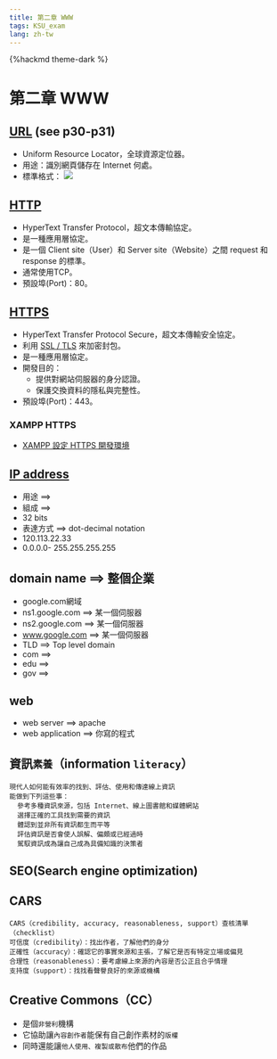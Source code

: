 ```yaml
---
title: 第二章 WWW
tags: KSU_exam
lang: zh-tw
---
```


{%hackmd theme-dark %}

# 第二章 WWW
## [URL](https://zh.wikipedia.org/wiki/%E7%BB%9F%E4%B8%80%E8%B5%84%E6%BA%90%E5%AE%9A%E4%BD%8D%E7%AC%A6) (see p30-p31)
- Uniform Resource Locator，全球資源定位器。
- 用途：識別網頁儲存在 Internet 何處。
- 標準格式：
    ![](https://i.imgur.com/Iz2Y7cq.png)

## [HTTP](https://zh.wikipedia.org/wiki/%E8%B6%85%E6%96%87%E6%9C%AC%E4%BC%A0%E8%BE%93%E5%8D%8F%E8%AE%AE)
- HyperText Transfer Protocol，超文本傳輸協定。
- 是一種應用層協定。
- 是一個 Client site（User）和 Server site（Website）之間 request 和 response 的標準。
- 通常使用TCP。
- 預設埠(Port)：80。

## [HTTPS](https://zh.wikipedia.org/wiki/%E8%B6%85%E6%96%87%E6%9C%AC%E4%BC%A0%E8%BE%93%E5%AE%89%E5%85%A8%E5%8D%8F%E8%AE%AE)
- HyperText Transfer Protocol Secure，超文本傳輸安全協定。
- 利用 [SSL / TLS](https://zh.wikipedia.org/wiki/%E5%82%B3%E8%BC%B8%E5%B1%A4%E5%AE%89%E5%85%A8%E6%80%A7%E5%8D%94%E5%AE%9A) 來加密封包。
- 是一種應用層協定。
- 開發目的：
    - 提供對網站伺服器的身分認證。
    - 保護交換資料的隱私與完整性。
- 預設埠(Port)：443。

### XAMPP HTTPS
- [XAMPP 設定 HTTPS 開發環境](https://vector.cool/xampp-apache-https-in-localhost/)

## [IP address](https://zh.wikipedia.org/wiki/IP%E5%9C%B0%E5%9D%80)
- 用途 ==>
- 組成 ==> 
- 32 bits
- 表達方式 ==> dot-decimal notation
- 120.113.22.33
- 0.0.0.0- 255.255.255.255

## domain name ==> 整個企業
- google.com網域
- ns1.google.com ==> 某一個伺服器
- ns2.google.com ==> 某一個伺服器
- www.google.com ==> 某一個伺服器
- TLD ==> Top level domain
- com ==>  
- edu ==>
- gov ==> 

## web
- web server ==> apache
- web application ==> 你寫的程式

## 資訊`素養`（information `literacy`） 
```
現代人如何能有效率的找到、評估、使用和傳達線上資訊
能做到下列這些事：
  參考多種資訊來源，包括 Internet、線上圖書館和媒體網站
  選擇正確的工具找到需要的資訊
  體認到並非所有資訊都生而平等
  評估資訊是否會使人誤解、偏頗或已經過時
  駕馭資訊成為讓自己成為具備知識的決策者
```

## SEO(Search engine optimization)

## CARS
```
CARS（credibility, accuracy, reasonableness, support）查核清單（checklist）
可信度（credibility）：找出作者，了解他們的身分
正確性（accuracy）：確認它的事實來源和主張，了解它是否有特定立場或偏見
合理性（reasonableness）：要考慮線上來源的內容是否公正且合乎情理
支持度（support）：找找看聲譽良好的來源或機構
```
## 
## Creative Commons（CC）
- 是個`非營利`機構
- 它協助讓`內容創作者`能保有自己創作素材的`版權`
- 同時還能讓`他人使用、複製或散布`他們的作品